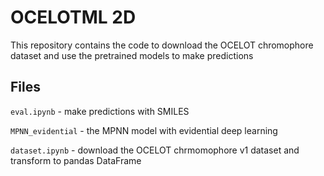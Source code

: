 # OCELOTML 2D
This repository contains the code to download the OCELOT chromophore dataset and use the pretrained models to make predictions

## Files
`eval.ipynb` - make predictions with SMILES


`MPNN_evidential` - the MPNN model with evidential deep learning


`dataset.ipynb` - download the OCELOT chrmomophore v1 dataset and transform to pandas DataFrame
